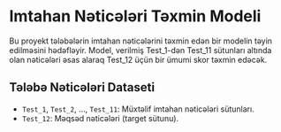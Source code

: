 # Imtahan Nəticələri Təxmin Modeli

Bu proyekt tələbələrin imtahan nəticələrini təxmin edən bir modelin təyin edilməsini hədəfləyir. Model, verilmiş Test_1-dən Test_11 sütunları altında olan nəticələri əsas alaraq Test_12 üçün bir ümumi skor təxmin edəcək.

## Tələbə Nəticələri Dataseti
- `Test_1`, `Test_2`, ..., `Test_11`: Müxtəlif imtahan nəticələri sütunları.
- `Test_12`: Məqsəd nəticələri (target sütunu).
